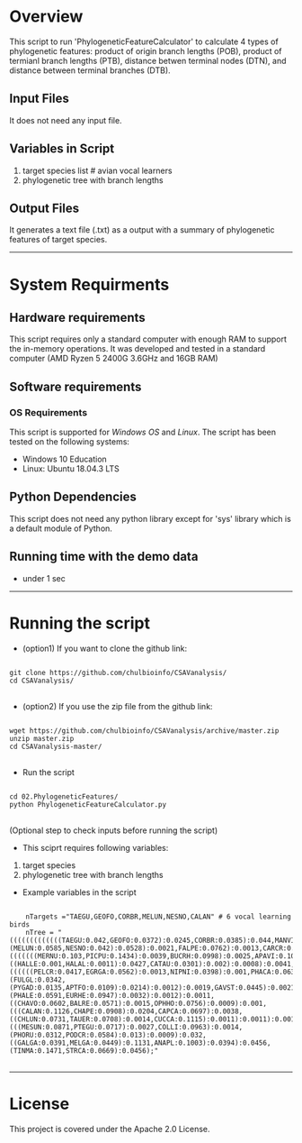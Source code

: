 # Overview
This script to run 'PhylogeneticFeatureCalculator' to calculate 4 types of phylogenetic features: product of origin branch lengths (POB), product of termianl branch lengths (PTB), distance betwen terminal nodes (DTN), and distance between terminal branches (DTB).
## Input Files
It does not need any input file.
## Variables in Script
  1. target species list # avian vocal learners
  2. phylogenetic tree with branch lengths
## Output Files
It generates a text file (.txt) as a output with a summary of phylogenetic features of target species.
- - -

# System Requirments
## Hardware requirements
This script requires only a standard computer with enough RAM to support the in-memory operations. It was developed and tested in a standard computer (AMD Ryzen 5 2400G 3.6GHz and 16GB RAM)

## Software requirements
### OS Requirements
This script is supported for *Windows OS* and *Linux*. The script has been tested on the following systems:
* Windows 10 Education
* Linux: Ubuntu 18.04.3 LTS

## Python Dependencies
This script does not need any python library except for 'sys' library which is a default module of Python.

## Running time with the demo data
* under 1 sec
- - -

# Running the script
* (option1) If you want to clone the github link:
<pre>
<code>
git clone https://github.com/chulbioinfo/CSAVanalysis/
cd CSAVanalysis/
</code>
</pre>

* (option2) If you use the zip file from the github link:
<pre>
<code>
wget https://github.com/chulbioinfo/CSAVanalysis/archive/master.zip
unzip master.zip
cd CSAVanalysis-master/
</code>
</pre>

* Run the script
<pre>
<code>
cd 02.PhylogeneticFeatures/
python PhylogeneticFeatureCalculator.py
</code>
</pre>

(Optional step to check inputs before running the script)
  - This sciprt requires following variables:
  1. target species
  2. phylogenetic tree with branch lengths

  - Example variables in the script
<pre>
<code>
    nTargets ="TAEGU,GEOFO,CORBR,MELUN,NESNO,CALAN" # 6 vocal learning birds
    nTree = "(((((((((((((TAEGU:0.042,GEOFO:0.0372):0.0245,CORBR:0.0385):0.044,MANVI:0.0693):0.0479,(MELUN:0.0585,NESNO:0.042):0.0528):0.0021,FALPE:0.0762):0.0013,CARCR:0.055):0.0015,(((((((MERNU:0.103,PICPU:0.1434):0.0039,BUCRH:0.0998):0.0025,APAVI:0.1048):0.0012,LEPDI:0.067):0.0014,COLST:0.1205):0.0006,TYTAL:0.0675):0.0006,((HALLE:0.001,HALAL:0.0011):0.0427,CATAU:0.0301):0.002):0.0008):0.0041,((((((PELCR:0.0417,EGRGA:0.0562):0.0013,NIPNI:0.0398):0.001,PHACA:0.0639):0.0016,(FULGL:0.0342,(PYGAD:0.0135,APTFO:0.0109):0.0214):0.0012):0.0019,GAVST:0.0445):0.0021,(PHALE:0.0591,EURHE:0.0947):0.0032):0.0012):0.0011,((CHAVO:0.0602,BALRE:0.0571):0.0015,OPHHO:0.0756):0.0009):0.001,(((CALAN:0.1126,CHAPE:0.0908):0.0204,CAPCA:0.0697):0.0038,((CHLUN:0.0731,TAUER:0.0708):0.0014,CUCCA:0.1115):0.0011):0.0011):0.0011,(((MESUN:0.0871,PTEGU:0.0717):0.0027,COLLI:0.0963):0.0014,(PHORU:0.0312,PODCR:0.0584):0.013):0.0009):0.032,((GALGA:0.0391,MELGA:0.0449):0.1131,ANAPL:0.1003):0.0394):0.0456,(TINMA:0.1471,STRCA:0.0669):0.0456);"
</code>
</pre>


- - -



# License
This project is covered under the Apache 2.0 License.
